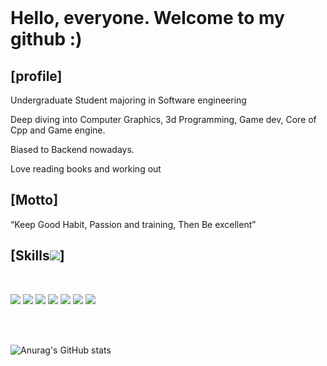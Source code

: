 <br>
<h1>Hello, everyone. Welcome to my github :)</h1>
<h2>[profile]</h2>
<p>Undergraduate Student majoring in Software engineering</p>
<p>Deep diving into Computer Graphics, 3d Programming, Game dev, Core of Cpp and Game engine.</p>
<p>Biased to Backend nowadays.</p>
<p>Love reading books and working out</P>

<h2>[Motto]</h2>
<q>Keep Good Habit, Passion and training, Then Be excellent</q>
<br>

<h2>[Skills<img src="https://img.icons8.com/cotton/30/000000/laptop-coding.png"/>]</h2>
<br>

<img src="https://img.shields.io/badge/HTML5-E34F26?style=for-the-badge&logo=HTML5&logoColor=white"/></a>
<img src="https://img.shields.io/badge/CSS3-1572B6?style=for-the-badge&logo=CSS3&logoColor=white"/></a>
<img src="https://img.shields.io/badge/JAVASCRIPT-F7DF1E?style=for-the-badge&logo=JavaScript&logoColor=white"/></a>
<img src="https://img.shields.io/badge/TypeScript-007ACC??logo=TypeScript&logoColor=White&style=for-the-badge"/></a>
<img src="https://img.shields.io/badge/-ReactJs-61DAFB?style=for-the-badge&logo=react&logoColor=white"/></a>
<img src="https://img.shields.io/badge/-NodeJs-68A063?style=for-the-badge&logo=node&logoColor=white"/></a>
<img src="https://img.shields.io/badge/rust-black.svg?logo=rust&logoColor=white&style=for-the-badge"/></a>

<br>
<br>

![Anurag's GitHub stats](https://github-readme-stats.vercel.app/api?username=codernineteen&show_icons=true&theme=default)
